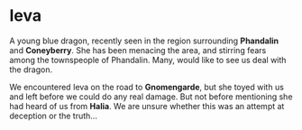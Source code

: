 # Ieva

A young blue dragon, recently seen in the region surrounding **Phandalin** and **Coneyberry**. She has been menacing the area, and stirring fears among the townspeople of Phandalin. Many, would like to see us deal with the dragon.

We encountered Ieva on the road to **Gnomengarde**, but she toyed with us and left before we could do any real damage. But not before mentioning she had heard of us from **Halia**. We are unsure whether this was an attempt at deception or the truth...